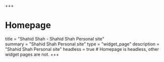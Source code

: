 +++
# Homepage
title = "Shahid Shah - Shahid Shah Personal site"  
summary = "Shahid Shah Personal site" 
type = "widget_page"
description = "Shahid Shah Personal site" 
headless = true  # Homepage is headless, other widget pages are not.
+++
